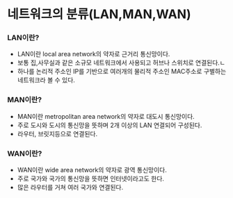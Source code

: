 # 네트워크의 분류(LAN,MAN,WAN)

### LAN이란?

- LAN이란 local area network의  약자로 근거리 통신망이다.
- 보통 집,사무실과 같은 소규모 네트워크에서 사용되고 허브나 스위치로 연결된다.ㄴ
- 하나를 논리적 주소인 IP를 기반으로 여러개의 물리적 주소인 MAC주소로 구별하는 네트워크라 볼 수 있다.

### MAN이란?

- MAN이란 metropolitan area network의 약자로 대도시 통신망이다.
- 주로 도시와 도시의 통신망을 뜻하며 2개 이상의 LAN 연결되어 구성된다.
- 라우터, 브릿지등으로 연결된다.

### WAN이란?

- WAN이란 wide area network의 약자로 광역 통신망이다.
- 주로 국가와 국가의 통신망을 뜻하면 인터넷이라고도 한다.
- 많은 라우터를 거쳐 여러 국가와 연결된다.

